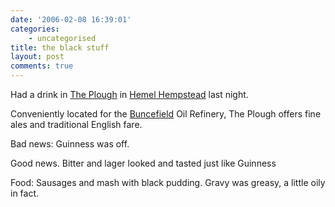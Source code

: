 ```yaml
---
date: '2006-02-08 16:39:01'
categories:
    - uncategorised
title: the black stuff
layout: post
comments: true
---
```

Had a drink in [The Plough](http://www.pub-explorer.com/herts/pub/ploughleverstockgreen.htm)
in [Hemel Hempstead](http://streetmap.co.uk/newmap.srf?x=507936&y=207021&z=2&sv=507936,207021&st=4&mapp=newmap.srf&searchp=newsearch.srf&ax=507936&ay=207021)
last night.

Conveniently located for the
[Buncefield](http://www.bbc.co.uk/threecounties/content/image_galleries/buncefield_gallery_two_gallery.shtml?11)
Oil Refinery, The Plough offers fine ales and traditional English fare.

Bad news: Guinness was off.

Good news. Bitter and lager looked and tasted just like Guinness

Food: Sausages and mash with black pudding. Gravy was greasy, a little
oily in fact.
